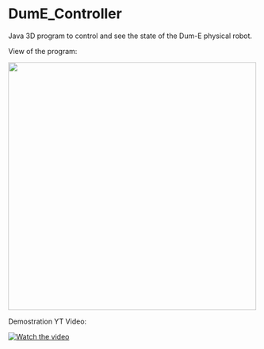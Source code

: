 # DumE_Controller
Java 3D program to control and see the state of the Dum-E physical robot.

View of the program:

<img src="https://github.com/marcllort/DumE_Controller/blob/master/libs/Anotaci%C3%B3n%202019-06-29%20201717.png" width="500"> 


Demostration YT Video:

[![Watch the video](https://img.youtube.com/vi/weP21LxjUV0/maxresdefault.jpg)](https://youtu.be/weP21LxjUV0)
